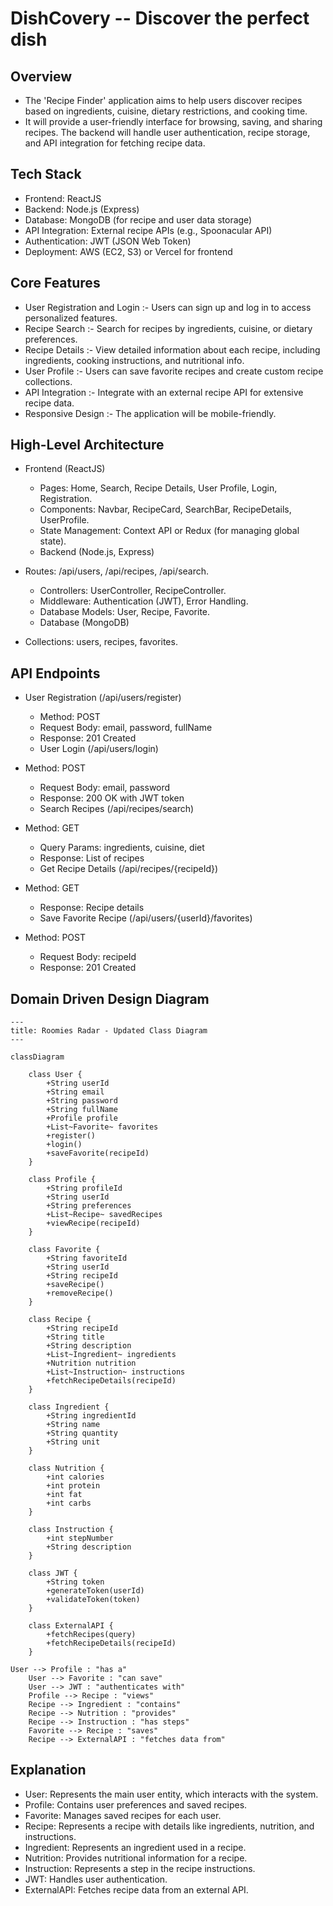 # DishCovery -- Discover the perfect dish


## Overview

- The 'Recipe Finder' application aims to help users discover recipes based on ingredients, cuisine, dietary restrictions, and cooking time.
- It will provide a user-friendly interface for browsing, saving, and sharing recipes. The backend will handle user authentication, recipe storage, and API integration for fetching recipe data.

## Tech Stack
  - Frontend: ReactJS
  - Backend: Node.js (Express)
  - Database: MongoDB (for recipe and user data storage)
  - API Integration: External recipe APIs (e.g., Spoonacular API)
  - Authentication: JWT (JSON Web Token)
  - Deployment: AWS (EC2, S3) or Vercel for frontend

## Core Features
 - User Registration and Login :- Users can sign up and log in to access personalized features.
 - Recipe Search :- Search for recipes by ingredients, cuisine, or dietary preferences.
 - Recipe Details :- View detailed information about each recipe, including ingredients, cooking instructions, and nutritional info.
 - User Profile :- Users can save favorite recipes and create custom recipe collections.
 - API Integration :- Integrate with an external recipe API for extensive recipe data.
 - Responsive Design :- The application will be mobile-friendly.

## High-Level Architecture
      
  - Frontend (ReactJS)
    - Pages: Home, Search, Recipe Details, User Profile, Login, Registration.
    - Components: Navbar, RecipeCard, SearchBar, RecipeDetails, UserProfile.
    - State Management: Context API or Redux (for managing global state).
    - Backend (Node.js, Express)

  - Routes: /api/users, /api/recipes, /api/search.
    - Controllers: UserController, RecipeController.
    - Middleware: Authentication (JWT), Error Handling.
    - Database Models: User, Recipe, Favorite.
    - Database (MongoDB)
    
  - Collections: users, recipes, favorites.

## API Endpoints
- User Registration (/api/users/register)

     - Method: POST
     - Request Body: email, password, fullName
     - Response: 201 Created
     - User Login (/api/users/login)

- Method: POST
  - Request Body: email, password
  - Response: 200 OK with JWT token
  - Search Recipes (/api/recipes/search)

- Method: GET
    - Query Params: ingredients, cuisine, diet
    - Response: List of recipes
    - Get Recipe Details (/api/recipes/{recipeId})

- Method: GET
    - Response: Recipe details
    - Save Favorite Recipe (/api/users/{userId}/favorites)

- Method: POST
    - Request Body: recipeId
    - Response: 201 Created



## Domain Driven Design Diagram

```mermaid
---
title: Roomies Radar - Updated Class Diagram
---

classDiagram

    class User {
        +String userId
        +String email
        +String password
        +String fullName
        +Profile profile
        +List~Favorite~ favorites
        +register()
        +login()
        +saveFavorite(recipeId)
    }

    class Profile {
        +String profileId
        +String userId
        +String preferences
        +List~Recipe~ savedRecipes
        +viewRecipe(recipeId)
    }

    class Favorite {
        +String favoriteId
        +String userId
        +String recipeId
        +saveRecipe()
        +removeRecipe()
    }

    class Recipe {
        +String recipeId
        +String title
        +String description
        +List~Ingredient~ ingredients
        +Nutrition nutrition
        +List~Instruction~ instructions
        +fetchRecipeDetails(recipeId)
    }

    class Ingredient {
        +String ingredientId
        +String name
        +String quantity
        +String unit
    }

    class Nutrition {
        +int calories
        +int protein
        +int fat
        +int carbs
    }

    class Instruction {
        +int stepNumber
        +String description
    }

    class JWT {
        +String token
        +generateToken(userId)
        +validateToken(token)
    }

    class ExternalAPI {
        +fetchRecipes(query)
        +fetchRecipeDetails(recipeId)
    }

User --> Profile : "has a"
    User --> Favorite : "can save"
    User --> JWT : "authenticates with"
    Profile --> Recipe : "views"
    Recipe --> Ingredient : "contains"
    Recipe --> Nutrition : "provides"
    Recipe --> Instruction : "has steps"
    Favorite --> Recipe : "saves"
    Recipe --> ExternalAPI : "fetches data from"
```

## Explanation
- User: Represents the main user entity, which interacts with the system.
- Profile: Contains user preferences and saved recipes.
- Favorite: Manages saved recipes for each user.
- Recipe: Represents a recipe with details like ingredients, nutrition, and instructions.
- Ingredient: Represents an ingredient used in a recipe.
- Nutrition: Provides nutritional information for a recipe.
- Instruction: Represents a step in the recipe instructions.
- JWT: Handles user authentication.
- ExternalAPI: Fetches recipe data from an external API.
